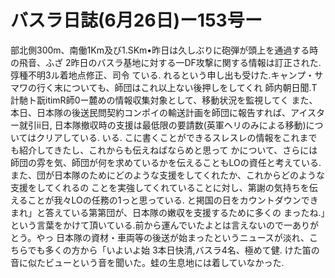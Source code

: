 # バスラ日誌(6月26日)ー153号ー

部北側300m、南働1Km及び1.SKm•昨日は久しぶりに砲弾が頭上を通過する時の飛音、ふざ
2昨日のバスラ基地に対する一DF攻撃に関する情報は訂正された.弴種不明3ル着地点修正、司令
ている.
れるという申し出も受けた.キャンプ・サマワの行く末についても、師団はこれ以上ない後押しをしてくれ
師内朝日聞.T計馳ト翫itimR師0ー麓めの情報収集対象として、移動状況を監視してく
また、本日、日本隊の後送民問契約コンポイの輸送計画を師団に報告すれば、アイスター就引ⅱ日,
日本隊撤収時の支援は最低限の要請数(英軍ヘリのみによる移動)についてはクリアしている.
いる.
こに書くことができるスレスレの情報をこれまでも紹介してきたし、これからも伝えねばならめと思って
かについて、さらには師団の雰を気、師団が何を求めているかを伝えることもLOの資任と考えている.
また、団が日本隊のためにどのような支援をしてくれたか、これからどのような支援をしてくれるの
ことを実強してくれていることに対し、第謝の気持ちを伝えることが我々LOの任務の1っと思っている.
と掲国の日をカウントダウンできまれ」と答えている第第団が、日本隊の嫩収を支援するために多くの
まったね.」という言葉をかけて頂いている.前から運んでいたよとは言えないので一ありがとう。やっ
日本隊の資材・車両等の後送が始まったというニュースが淡れ、こちらでも多くの方から「いよいよ始
3本日快清,バスラ4名、極めて健.
けた笛の音に似たビューという音を聞いた。蛙の生息地には着していなかった.
